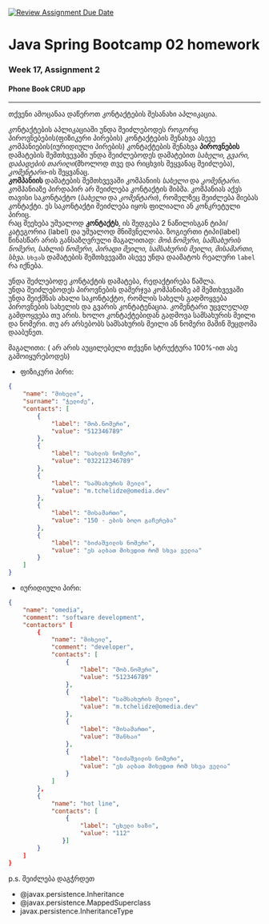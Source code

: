 [![Review Assignment Due Date](https://classroom.github.com/assets/deadline-readme-button-24ddc0f5d75046c5622901739e7c5dd533143b0c8e959d652212380cedb1ea36.svg)](https://classroom.github.com/a/Q_uUPVAm)
# Java Spring Bootcamp 02 homework
### Week 17, Assignment 2
#### Phone Book CRUD app

---
თქვენი ამოცანაა დაწეროთ კონტაქტების შესანახი აპლიკაცია.

კონტაქტების აპლიკაციაში უნდა შეიძლებოდეს როგორც პიროვნებების(ფიზიკური პირების) კონტაქტების შენახვა ასევე კომპანიების(იურიდიული პირების) კონტაქტების შენახვა 
**პიროვნების** დამატების შემთხვევაში უნდა შეიძლებოდეს დამატებით _სახელი_, _გვარი_, _დაბადების თარიღი_(მხოლოდ თვე და რიცხვის შეყვანაც შეიძლება), _კომენტარი_-ის შეყვანაც.  
**კომპანიის** დამატების შემთხვევაში კომპანიის _სახელი_ და _კომენტარი_. კომპანიაზე პირდაპირ არ შეიძლება კონტაქტის მიბმა. კომპანიას აქვს თავისი საკონტაქტო (_სახელი_ და _კომენტარი_), რომელზეც შეიძლება მიებას კონტაქტი. ეს საკონტაქტი შეიძლება იყოს ფილიალი ან კონკრეტული პირიც.  
რაც შეეხება უშუალოდ **კონტაქტს**, ის შედგება 2 ნაწილისგან ტიპი/კატეგორია (label) და უშუალოდ მნიშვნელობა. ზოგიერთი ტიპი(label) წინასწარ არის განსაზღვრული მაგალითად: _მობ.ნომერი_, _სამსახურის ნომერი_, _სახლის ნომერი_, _პირადი მეილი_, _სამსახურის მეილი_, _მისამართი_, _სხვა_. `სხვა`ს დამატების შემთხვევაში ასევე უნდა დაამატოს რეალური `label` რა იქნება.  

უნდა შეძლებოდე კონტაქტის დამატება, რედაქტირება წაშლა.  
უნდა შეიძლებოდეს პიროვნების დამერჯვა კომპანიაზე ამ შემთხვევაში უნდა შეიქმნას ახალი საკონტაქტო, რომლის სახელს გადმოყვება პიროვნების სახელის და გვარის კონტატენაცია. კომენტარი უცვლელად გამდოყვება თუ არის. ხოლო კონტაქტებიდან გადმოვა სამსახურის მეილი და ნომერი. თუ არ არსებობს სამსახურის მეილი ან ნომერი მაშინ შეცდომა დააბუნეთ.


მაგალითი: ( არ არის აუცილებელი თქვენი სტრუქტურა 100%-ით ასე გამოიყურებოდეს)
* ფიზიკური პირი: 
```json
{
    "name": "მიხელი",
    "surname": "ჭელიძე",
    "contacts": [
        {
            "label": "მობ.ნომერი",
            "value": "512346789"
        },
        {
            "label": "სახლის ნომერი",
            "value": "032212346789"
        },
        {
            "label": "სამსახურის მეილი",
            "value": "m.tchelidze@omedia.dev"
        },
        {
            "label": "მისამართი",
            "value": "150 - ების ბოლო გაჩერება"
        },
        {
            "label": "ბიძაშვილის ნომერი",
            "value": "ეს ალბათ მიხვდით რომ სხვა ველია"
        }
    ]
} 
```
* იურიდიული პირი:
``` json
{
    "name": "omedia",
    "comment": "software development",
    "contactors" [
        {
            "name": "მიხეილ",
            "comment": "developer",
            "contacts": [
                {
                    "label": "მობ.ნომერი",
                    "value": "512346789"
                },
                {
                    "label": "სამსახურის მეილი",
                    "value": "m.tchelidze@omedia.dev"
                },
                {
                    "label": "მისამართი",
                    "value": "შანხაი"
                },
                {
                    "label": "ბიძაშვილის ნომერი",
                    "value": "ეს ალბათ მიხვდით რომ სხვა ველია"
                }
            ]
        },
        {
            "name": "hot line",
            "contacts": [
                {
                    "label": "ცხელი ხაზი",
                    "value": "112"
               }]
        }
    ]
}
```
p.s.  შეიძლება დაგჭრდეთ
* @javax.persistence.Inheritance 
* @javax.persistence.MappedSuperclass 
* javax.persistence.InheritanceType
